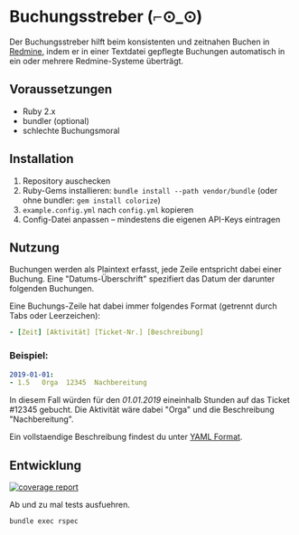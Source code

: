 Buchungsstreber (⌐⊙_⊙)
======================

Der Buchungsstreber hilft beim konsistenten und zeitnahen Buchen in [Redmine](10), indem er 
in einer Textdatei gepflegte Buchungen automatisch in ein oder mehrere Redmine-Systeme überträgt.

  [10]: https://www.redmine.org
  
Voraussetzungen
---------------

- Ruby 2.x
- bundler (optional)
- schlechte Buchungsmoral
  
Installation
------------

1. Repository auschecken
2. Ruby-Gems installieren: `bundle install --path vendor/bundle`
   (oder ohne bundler: `gem install colorize`)
3. `example.config.yml` nach `config.yml` kopieren
4. Config-Datei anpassen – mindestens die eigenen API-Keys eintragen

Nutzung
-------

Buchungen werden als Plaintext erfasst, jede Zeile entspricht dabei einer Buchung.
Eine "Datums-Überschrift" spezifiert das Datum der darunter folgenden Buchungen.

Eine Buchungs-Zeile hat dabei immer folgendes Format (getrennt durch Tabs oder Leerzeichen):
```yaml
- [Zeit] [Aktivität] [Ticket-Nr.] [Beschreibung]
```

### Beispiel:
```yaml
2019-01-01:
- 1.5   Orga  12345  Nachbereitung
```
In diesem Fall würden für den *01.01.2019* eineinhalb Stunden auf das Ticket #12345 gebucht. 
Die Aktivität wäre dabei "Orga" und die Beschreibung "Nachbereitung".

Ein vollstaendige Beschreibung findest du unter [YAML Format](./doc/yaml_format.md).

Entwicklung
-----------

[![coverage report](https://gitlab.synyx.de/synyx/buchungsstreber/badges/master/coverage.svg)](https://gitlab.synyx.de/synyx/buchungsstreber/commits/master)

Ab und zu mal tests ausfuehren.

```
bundle exec rspec
```
